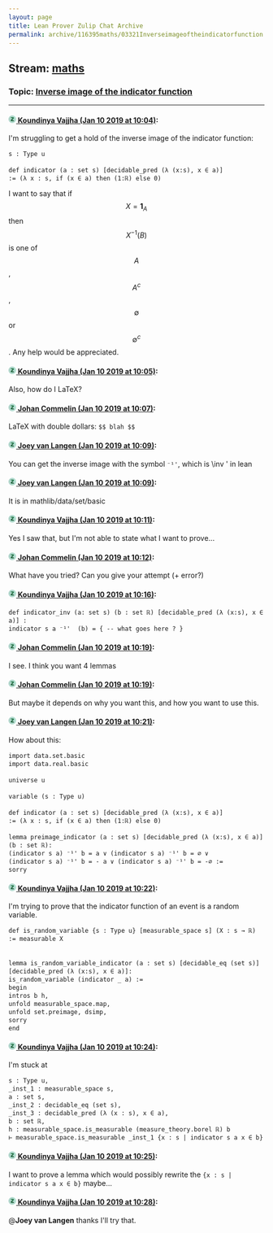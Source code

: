 ```yaml
---
layout: page
title: Lean Prover Zulip Chat Archive 
permalink: archive/116395maths/03321Inverseimageoftheindicatorfunction.html
---
```


## Stream: [maths](index.html)
### Topic: [Inverse image of the indicator function](03321Inverseimageoftheindicatorfunction.html)

---

#### [![Click to go to Zulip](../../assets/img/zulip2.png) Koundinya Vajjha (Jan 10 2019 at 10:04)](https://leanprover.zulipchat.com/#narrow/stream/116395-maths/topic/Inverse%20image%20of%20the%20indicator%20function/near/154825505):
I'm struggling to get a hold of the inverse image of the indicator function:
```lean 
s : Type u

def indicator (a : set s) [decidable_pred (λ (x:s), x ∈ a)]
:= (λ x : s, if (x ∈ a) then (1:ℝ) else 0) 
```
I want to say that if  $$X = \mathbf{1}_A$$ then $$X^{-1}(B)$$ is one of $$A$$ ,$$ A^c$$, $$\emptyset$$ or $$\emptyset^c$$. 
Any help would be appreciated.

#### [![Click to go to Zulip](../../assets/img/zulip2.png) Koundinya Vajjha (Jan 10 2019 at 10:05)](https://leanprover.zulipchat.com/#narrow/stream/116395-maths/topic/Inverse%20image%20of%20the%20indicator%20function/near/154825541):
Also, how do I LaTeX?

#### [![Click to go to Zulip](../../assets/img/zulip2.png) Johan Commelin (Jan 10 2019 at 10:07)](https://leanprover.zulipchat.com/#narrow/stream/116395-maths/topic/Inverse%20image%20of%20the%20indicator%20function/near/154825620):
LaTeX with double dollars: `$$ blah $$`

#### [![Click to go to Zulip](../../assets/img/zulip2.png) Joey van Langen (Jan 10 2019 at 10:09)](https://leanprover.zulipchat.com/#narrow/stream/116395-maths/topic/Inverse%20image%20of%20the%20indicator%20function/near/154825689):
You can get the inverse image with the symbol ``` ⁻¹' ```, which is \inv ' in lean

#### [![Click to go to Zulip](../../assets/img/zulip2.png) Joey van Langen (Jan 10 2019 at 10:09)](https://leanprover.zulipchat.com/#narrow/stream/116395-maths/topic/Inverse%20image%20of%20the%20indicator%20function/near/154825717):
It is in mathlib/data/set/basic

#### [![Click to go to Zulip](../../assets/img/zulip2.png) Koundinya Vajjha (Jan 10 2019 at 10:11)](https://leanprover.zulipchat.com/#narrow/stream/116395-maths/topic/Inverse%20image%20of%20the%20indicator%20function/near/154825808):
Yes I saw that, but I'm not able to state what I want to prove...

#### [![Click to go to Zulip](../../assets/img/zulip2.png) Johan Commelin (Jan 10 2019 at 10:12)](https://leanprover.zulipchat.com/#narrow/stream/116395-maths/topic/Inverse%20image%20of%20the%20indicator%20function/near/154825867):
What have you tried? Can you give your attempt (+ error?)

#### [![Click to go to Zulip](../../assets/img/zulip2.png) Koundinya Vajjha (Jan 10 2019 at 10:16)](https://leanprover.zulipchat.com/#narrow/stream/116395-maths/topic/Inverse%20image%20of%20the%20indicator%20function/near/154826020):
```lean
def indicator_inv (a: set s) (b : set ℝ) [decidable_pred (λ (x:s), x ∈ a)] : 
indicator s a ⁻¹'  (b) = { -- what goes here ? }
```

#### [![Click to go to Zulip](../../assets/img/zulip2.png) Johan Commelin (Jan 10 2019 at 10:19)](https://leanprover.zulipchat.com/#narrow/stream/116395-maths/topic/Inverse%20image%20of%20the%20indicator%20function/near/154826164):
I see. I think you want 4 lemmas

#### [![Click to go to Zulip](../../assets/img/zulip2.png) Johan Commelin (Jan 10 2019 at 10:19)](https://leanprover.zulipchat.com/#narrow/stream/116395-maths/topic/Inverse%20image%20of%20the%20indicator%20function/near/154826179):
But maybe it depends on why you want this, and how you want to use this.

#### [![Click to go to Zulip](../../assets/img/zulip2.png) Joey van Langen (Jan 10 2019 at 10:21)](https://leanprover.zulipchat.com/#narrow/stream/116395-maths/topic/Inverse%20image%20of%20the%20indicator%20function/near/154826285):
How about this:
```lean
import data.set.basic
import data.real.basic

universe u

variable (s : Type u)

def indicator (a : set s) [decidable_pred (λ (x:s), x ∈ a)]
:= (λ x : s, if (x ∈ a) then (1:ℝ) else 0)

lemma preimage_indicator (a : set s) [decidable_pred (λ (x:s), x ∈ a)] (b : set ℝ):
(indicator s a) ⁻¹' b = a ∨ (indicator s a) ⁻¹' b = ∅ ∨
(indicator s a) ⁻¹' b = - a ∨ (indicator s a) ⁻¹' b = -∅ :=
sorry
```

#### [![Click to go to Zulip](../../assets/img/zulip2.png) Koundinya Vajjha (Jan 10 2019 at 10:22)](https://leanprover.zulipchat.com/#narrow/stream/116395-maths/topic/Inverse%20image%20of%20the%20indicator%20function/near/154826344):
I'm trying to prove that the indicator function of an event is a random variable.

``` lean
def is_random_variable {s : Type u} [measurable_space s] (X : s → ℝ) := measurable X


lemma is_random_variable_indicator (a : set s) [decidable_eq (set s)] [decidable_pred (λ (x:s), x ∈ a)]:  
is_random_variable (indicator _ a) :=
begin
intros b h, 
unfold measurable_space.map,
unfold set.preimage, dsimp, 
sorry
end
```

#### [![Click to go to Zulip](../../assets/img/zulip2.png) Koundinya Vajjha (Jan 10 2019 at 10:24)](https://leanprover.zulipchat.com/#narrow/stream/116395-maths/topic/Inverse%20image%20of%20the%20indicator%20function/near/154826454):
I'm stuck at 

```lean 
s : Type u,
_inst_1 : measurable_space s,
a : set s,
_inst_2 : decidable_eq (set s),
_inst_3 : decidable_pred (λ (x : s), x ∈ a),
b : set ℝ,
h : measurable_space.is_measurable (measure_theory.borel ℝ) b
⊢ measurable_space.is_measurable _inst_1 {x : s | indicator s a x ∈ b}
```

#### [![Click to go to Zulip](../../assets/img/zulip2.png) Koundinya Vajjha (Jan 10 2019 at 10:25)](https://leanprover.zulipchat.com/#narrow/stream/116395-maths/topic/Inverse%20image%20of%20the%20indicator%20function/near/154826480):
I want to prove a lemma which would possibly rewrite the `{x : s | indicator s a x ∈ b}` maybe...

#### [![Click to go to Zulip](../../assets/img/zulip2.png) Koundinya Vajjha (Jan 10 2019 at 10:28)](https://leanprover.zulipchat.com/#narrow/stream/116395-maths/topic/Inverse%20image%20of%20the%20indicator%20function/near/154826609):
@**Joey van Langen**  thanks I'll try that.

